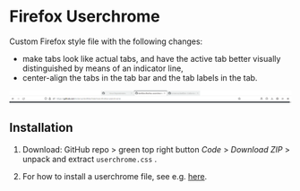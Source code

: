 # Firefox Userchrome

Custom Firefox style file with the following changes:

- make tabs look like actual tabs, and have the active tab better visually distinguished by means of an indicator line,
- center-align the tabs in the tab bar and the tab labels in the tab.

![screenshot](screenshot.png)

## Installation

1. Download: GitHub repo > green top right button *Code* > *Download ZIP* > unpack and extract `userchrome.css` .

2. For how to install a userchrome file, see e.g. [here](https://www.howtogeek.com/334716/how-to-customize-firefoxs-user-interface-with-userchrome.css/).


